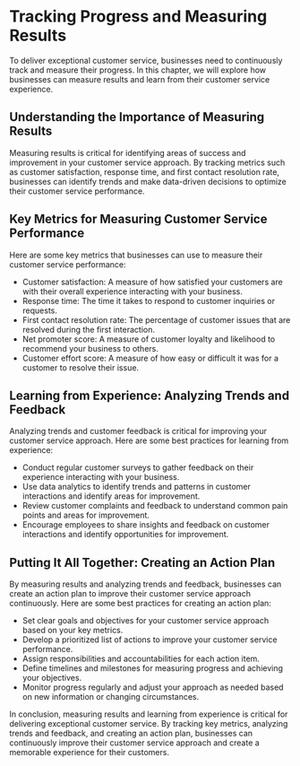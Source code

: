 Tracking Progress and Measuring Results
===================================================================================================

To deliver exceptional customer service, businesses need to continuously track and measure their progress. In this chapter, we will explore how businesses can measure results and learn from their customer service experience.

Understanding the Importance of Measuring Results
-------------------------------------------------

Measuring results is critical for identifying areas of success and improvement in your customer service approach. By tracking metrics such as customer satisfaction, response time, and first contact resolution rate, businesses can identify trends and make data-driven decisions to optimize their customer service performance.

Key Metrics for Measuring Customer Service Performance
------------------------------------------------------

Here are some key metrics that businesses can use to measure their customer service performance:

* Customer satisfaction: A measure of how satisfied your customers are with their overall experience interacting with your business.
* Response time: The time it takes to respond to customer inquiries or requests.
* First contact resolution rate: The percentage of customer issues that are resolved during the first interaction.
* Net promoter score: A measure of customer loyalty and likelihood to recommend your business to others.
* Customer effort score: A measure of how easy or difficult it was for a customer to resolve their issue.

Learning from Experience: Analyzing Trends and Feedback
-------------------------------------------------------

Analyzing trends and customer feedback is critical for improving your customer service approach. Here are some best practices for learning from experience:

* Conduct regular customer surveys to gather feedback on their experience interacting with your business.
* Use data analytics to identify trends and patterns in customer interactions and identify areas for improvement.
* Review customer complaints and feedback to understand common pain points and areas for improvement.
* Encourage employees to share insights and feedback on customer interactions and identify opportunities for improvement.

Putting It All Together: Creating an Action Plan
------------------------------------------------

By measuring results and analyzing trends and feedback, businesses can create an action plan to improve their customer service approach continuously. Here are some best practices for creating an action plan:

* Set clear goals and objectives for your customer service approach based on your key metrics.
* Develop a prioritized list of actions to improve your customer service performance.
* Assign responsibilities and accountabilities for each action item.
* Define timelines and milestones for measuring progress and achieving your objectives.
* Monitor progress regularly and adjust your approach as needed based on new information or changing circumstances.

In conclusion, measuring results and learning from experience is critical for delivering exceptional customer service. By tracking key metrics, analyzing trends and feedback, and creating an action plan, businesses can continuously improve their customer service approach and create a memorable experience for their customers.
